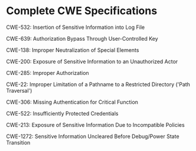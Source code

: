 

# Complete CWE Specifications

CWE-532: Insertion of Sensitive Information into Log File

CWE-639: Authorization Bypass Through User-Controlled Key

CWE-138: Improper Neutralization of Special Elements

CWE-200: Exposure of Sensitive Information to an Unauthorized Actor

CWE-285: Improper Authorization

CWE-22: Improper Limitation of a Pathname to a Restricted Directory ('Path Traversal')

CWE-306: Missing Authentication for Critical Function

CWE-522: Insufficiently Protected Credentials

CWE-213: Exposure of Sensitive Information Due to Incompatible Policies

CWE-1272: Sensitive Information Uncleared Before Debug/Power State Transition